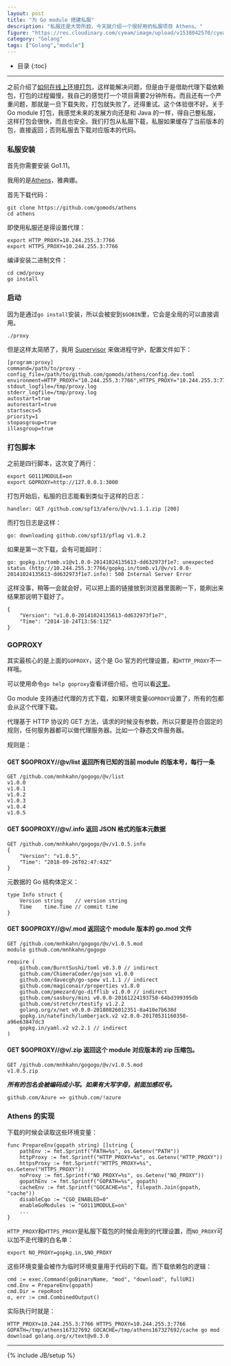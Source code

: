 ```yaml
---
layout: post
title: "为 Go module 搭建私服"
description: "私服还是大势所趋，今天就介绍一个很好用的私服项目 Athens。"
figure: "https://res.cloudinary.com/cyeam/image/upload/v1538042570/cyeam/banner.png"
category: "Golang"
tags: ["Golang","module"]
---
```


* 目录
{:toc}
---

之前介绍了[如何在线上环境打包](https://blog.cyeam.com/golang/2018/09/18/go111-pack)，这样能解决问题，但是由于是借助代理下载依赖包，打包的过程偏慢，我自己的感觉打一个项目需要2分钟所有。而且还有一个严重问题，那就是一旦下载失败，打包就失败了，还得重试。这个体验很不好。关于 Go module 打包，我感觉未来的发展方向还是和 Java 的一样，得自己整私服，这样打包会很快，而且也安全。我们打包从私服下载，私服如果缓存了当前版本的包，直接返回；否则私服去下载对应版本的代码。

### 私服安装

首先你需要安装 Go1.11。

我用的是[Athens](https://github.com/gomods/athens/)，雅典娜。

首先下载代码：

	git clone https://github.com/gomods/athens
	cd athens

即使用私服还是得设置代理：

	export HTTP_PROXY=10.244.255.3:7766
	export HTTPS_PROXY=10.244.255.3:7766

编译安装二进制文件：

	cd cmd/proxy
	go install

<ins class="adsbygoogle"
     style="display:block; text-align:center;"
     data-ad-layout="in-article"
     data-ad-format="fluid"
     data-ad-client="ca-pub-1651120361108148"
     data-ad-slot="4918476613"></ins>
<script>
     (adsbygoogle = window.adsbygoogle || []).push({});
</script>

### 启动

因为是通过`go install`安装，所以会被安到`$GOBIN`里，它会是全局的可以直接调用。

	./proxy

但是这样太简陋了，我用 [Supervisor](http://supervisord.org/installing.html) 来做进程守护，配置文件如下：

	[program:proxy]
	command=/path/to/proxy -config_file=/path/to/github.com/gomods/athens/config.dev.toml
	environment=HTTP_PROXY="10.244.255.3:7766",HTTPS_PROXY="10.244.255.3:7766"
	stdout_logfile=/tmp/proxy.log
	stderr_logfile=/tmp/proxy.log
	autostart=true
	autorestart=true
	startsecs=5
	priority=1
	stopasgroup=true
	illasgroup=true

### 打包脚本

之前是四行脚本，这次变了两行：

	export GO111MODULE=on
	export GOPROXY=http://127.0.0.1:3000

打包开始后，私服的日志能看到类似于这样的日志：

	handler: GET /github.com/spf13/afero/@v/v1.1.1.zip [200]

而打包日志是这样：

	go: downloading github.com/spf13/pflag v1.0.2

如果是第一次下载，会有可能超时：

	go: gopkg.in/tomb.v1@v1.0.0-20141024135613-dd632973f1e7: unexpected status (http://10.244.255.3:7766/gopkg.in/tomb.v1/@v/v1.0.0-20141024135613-dd632973f1e7.info): 500 Internal Server Error

这样没事，稍等一会就会好，可以把上面的链接放到浏览器里面刷一下，能刷出来结果那说明下载好了。

	{
		"Version": "v1.0.0-20141024135613-dd632973f1e7",
		"Time": "2014-10-24T13:56:13Z"
	}


### GOPROXY

其实最核心的是上面的`GOPROXY`，这个是 Go 官方的代理设置，和`HTTP_PROXY`不一样哦。

可以使用命令`go help goproxy`查看详细介绍，也可以看[这里](https://golang.org/pkg/cmd/go/internal/help/)。

Go module 支持通过代理的方式下载，如果环境变量`GOPROXY`设置了，所有的包都会从这个代理下载。

代理基于 HTTP 协议的 GET 方法，请求的时候没有参数，所以只要是符合固定的规则，任何服务器都可以做代理服务器。比如一个静态文件服务器。

规则是：

#### GET $GOPROXY/<module>/@v/list 返回所有已知的当前 module 的版本号，每行一条

	GET /github.com/mnhkahn/gogogo/@v/list
	v1.0.0
	v1.0.1
	v1.0.2
	v1.0.3
	v1.0.4
	v1.0.5

#### GET $GOPROXY/<module>/@v/<version>.info 返回 JSON 格式的版本元数据

	GET /github.com/mnhkahn/gogogo/@v/v1.0.5.info
	{
		"Version": "v1.0.5",
		"Time": "2018-09-26T02:47:43Z"
	}

元数据的 Go 结构体定义：

    type Info struct {
        Version string    // version string
        Time    time.Time // commit time
    }

#### GET $GOPROXY/<module>/@v/<version>.mod 返回这个 module 版本的 go.mod 文件

	GET /github.com/mnhkahn/gogogo/@v/v1.0.5.mod
	module github.com/mnhkahn/gogogo

	require (
		github.com/BurntSushi/toml v0.3.0 // indirect
		github.com/ChimeraCoder/gojson v1.0.0
		github.com/davecgh/go-spew v1.1.1 // indirect
		github.com/magiconair/properties v1.8.0
		github.com/pmezard/go-difflib v1.0.0 // indirect
		github.com/sasbury/mini v0.0.0-20161224193750-64bd399395db
		github.com/stretchr/testify v1.2.2
		golang.org/x/net v0.0.0-20180826012351-8a410e7b638d
		gopkg.in/natefinch/lumberjack.v2 v2.0.0-20170531160350-a96e63847dc3
		gopkg.in/yaml.v2 v2.2.1 // indirect
	)

#### GET $GOPROXY/<module>/@v/<version>.zip 返回这个 module 对应版本的 zip 压缩包。

	GET /github.com/mnhkahn/gogogo/@v/v1.0.5.mod
	v1.0.5.zip

***所有的包名会被编码成小写。如果有大写字母，前面加感叹号。***

	github.com/Azure => github.com/!azure

### Athens 的实现

下载的时候会读取这些环境变量：

	func PrepareEnv(gopath string) []string {
		pathEnv := fmt.Sprintf("PATH=%s", os.Getenv("PATH"))
		httpProxy := fmt.Sprintf("HTTP_PROXY=%s", os.Getenv("HTTP_PROXY"))
		httpsProxy := fmt.Sprintf("HTTPS_PROXY=%s", os.Getenv("HTTPS_PROXY"))
		noProxy := fmt.Sprintf("NO_PROXY=%s", os.Getenv("NO_PROXY"))
		gopathEnv := fmt.Sprintf("GOPATH=%s", gopath)
		cacheEnv := fmt.Sprintf("GOCACHE=%s", filepath.Join(gopath, "cache"))
		disableCgo := "CGO_ENABLED=0"
		enableGoModules := "GO111MODULE=on"
		...
	}

`HTTP_PROXY`和`HTTPS_PROXY`是私服下载包的时候会用到的代理设置，而`NO_PROXY`可以加不走代理的白名单：

	export NO_PROXY=gopkg.in,$NO_PROXY

这些环境变量会被作为临时环境变量用于代码的下载。而下载依赖包的逻辑：

	cmd := exec.Command(goBinaryName, "mod", "download", fullURI)
	cmd.Env = PrepareEnv(gopath)
	cmd.Dir = repoRoot
	o, err := cmd.CombinedOutput()

实际执行时就是：

	HTTP_PROXY=10.244.255.3:7766 HTTPS_PROXY=10.244.255.3:7766 GOPATH=/tmp/athens167327692 GOCACHE=/tmp/athens167327692/cache go mod download golang.org/x/text@v0.3.0

---


{% include JB/setup %}
